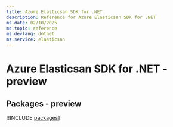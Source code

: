 ```yaml
---
title: Azure Elasticsan SDK for .NET
description: Reference for Azure Elasticsan SDK for .NET
ms.date: 02/10/2025
ms.topic: reference
ms.devlang: dotnet
ms.service: elasticsan
---
```

# Azure Elasticsan SDK for .NET - preview
## Packages - preview
[!INCLUDE [packages](elasticsan-index.md)]